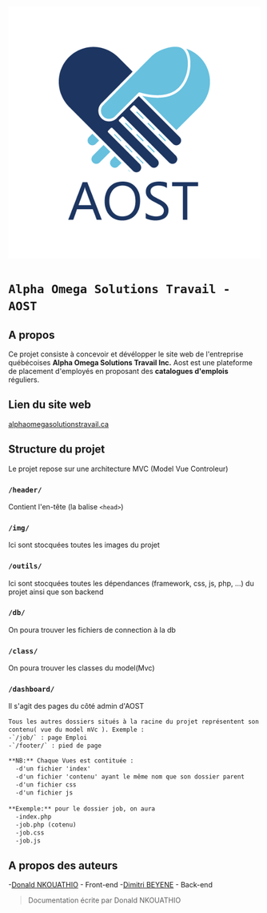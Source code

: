 ![AOST logo](/img/logo.png)

# `Alpha Omega Solutions Travail - AOST`

## A propos
Ce projet consiste à concevoir et dévélopper le site web de l'entreprise québécoises **Alpha Omega Solutions Travail Inc.**
Aost est une plateforme de placement d'employés en proposant des **catalogues d'emplois** réguliers.

## Lien du site web
[alphaomegasolutionstravail.ca](https://alphaomegasolutionstravail.ca/)

## Structure du projet
Le projet repose sur une architecture MVC (Model Vue Controleur)

### `/header/`
Contient l'en-tête (la balise `<head>`)

### `/img/`
Ici sont stocquées toutes les images du projet

### `/outils/`
Ici sont stocquées toutes les dépendances (framework, css, js, php, ...) du projet ainsi que son backend

### `/db/`
On poura trouver les fichiers de connection à la db

### `/class/`
On poura trouver les classes du model(Mvc)

### `/dashboard/`
Il s'agit des pages du côté admin d'AOST

```
Tous les autres dossiers situés à la racine du projet représentent son contenu( vue du model mVc ). Exemple :
-`/job/` : page Emploi
-`/footer/` : pied de page
```

```
**NB:** Chaque Vues est contituée :
  -d'un fichier 'index'
  -d'un fichier 'contenu' ayant le même nom que son dossier parent
  -d'un fichier css
  -d'un fichier js

**Exemple:** pour le dossier job, on aura
  -index.php
  -job.php (cotenu)
  -job.css
  -job.js
```

## A propos des auteurs
-[Donald NKOUATHIO]() - Front-end
-[Dimitri BEYENE]() - Back-end

>Documentation écrite par Donald NKOUATHIO
